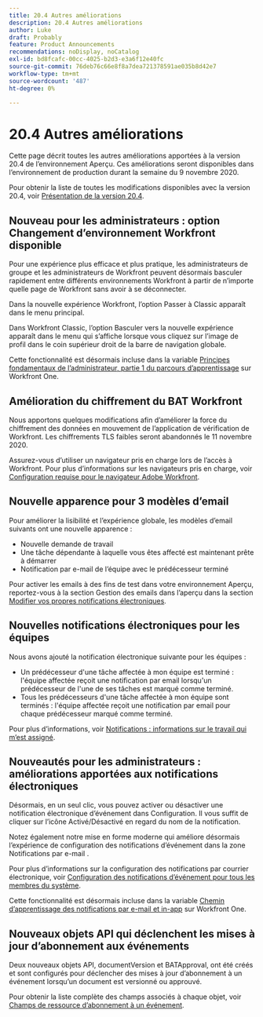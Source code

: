 ```yaml
---
title: 20.4 Autres améliorations
description: 20.4 Autres améliorations
author: Luke
draft: Probably
feature: Product Announcements
recommendations: noDisplay, noCatalog
exl-id: bd8fcafc-00cc-4025-b2d3-e3a6f12e40fc
source-git-commit: 76deb76c66e8f8a7dea721378591ae035b8d42e7
workflow-type: tm+mt
source-wordcount: '487'
ht-degree: 0%

---
```


# 20.4 Autres améliorations

Cette page décrit toutes les autres améliorations apportées à la version 20.4 de l’environnement Aperçu. Ces améliorations seront disponibles dans l’environnement de production durant la semaine du 9 novembre 2020.

Pour obtenir la liste de toutes les modifications disponibles avec la version 20.4, voir [Présentation de la version 20.4](../../../product-announcements/product-releases/20.4-release-activity/20-4-release-overview.md).

## Nouveau pour les administrateurs : option Changement d’environnement Workfront disponible

Pour une expérience plus efficace et plus pratique, les administrateurs de groupe et les administrateurs de Workfront peuvent désormais basculer rapidement entre différents environnements Workfront à partir de n’importe quelle page de Workfront sans avoir à se déconnecter.

Dans la nouvelle expérience Workfront, l’option Passer à Classic apparaît dans le menu principal.

Dans Workfront Classic, l’option Basculer vers la nouvelle expérience apparaît dans le menu qui s’affiche lorsque vous cliquez sur l’image de profil dans le coin supérieur droit de la barre de navigation globale.

Cette fonctionnalité est désormais incluse dans la variable [Principes fondamentaux de l’administrateur, partie 1 du parcours d’apprentissage](https://one.workfront.com/s/learningpath3/administrator-fundamentals-in-the-new-workfront-experience-part-2-user-organizat-20Y0z000000bmAXEAY) sur Workfront One.

## Amélioration du chiffrement du BAT Workfront

Nous apportons quelques modifications afin d’améliorer la force du chiffrement des données en mouvement de l’application de vérification de Workfront. Les chiffrements TLS faibles seront abandonnés le 11 novembre 2020.

Assurez-vous d’utiliser un navigateur pris en charge lors de l’accès à Workfront. Pour plus d’informations sur les navigateurs pris en charge, voir [Configuration requise pour le navigateur Adobe Workfront](../../../workfront-basics/workfront-browser-requirements.md).

## Nouvelle apparence pour 3 modèles d’email

Pour améliorer la lisibilité et l’expérience globale, les modèles d’email suivants ont une nouvelle apparence :

* Nouvelle demande de travail
* Une tâche dépendante à laquelle vous êtes affecté est maintenant prête à démarrer
* Notification par e-mail de l’équipe avec le prédécesseur terminé

Pour activer les emails à des fins de test dans votre environnement Aperçu, reportez-vous à la section Gestion des emails dans l’aperçu dans la section [Modifier vos propres notifications électroniques](../../../workfront-basics/using-notifications/activate-or-deactivate-your-own-event-notifications.md).

## Nouvelles notifications électroniques pour les équipes

Nous avons ajouté la notification électronique suivante pour les équipes :

* Un prédécesseur d&#39;une tâche affectée à mon équipe est terminé : l&#39;équipe affectée reçoit une notification par email lorsqu&#39;un prédécesseur de l&#39;une de ses tâches est marqué comme terminé.
* Tous les prédécesseurs d&#39;une tâche affectée à mon équipe sont terminés : l&#39;équipe affectée reçoit une notification par email pour chaque prédécesseur marqué comme terminé.

Pour plus d’informations, voir [Notifications : informations sur le travail qui m’est assigné](../../../workfront-basics/using-notifications/notifications-information-about-work-assigned-to-me.md).

## Nouveautés pour les administrateurs : améliorations apportées aux notifications électroniques

Désormais, en un seul clic, vous pouvez activer ou désactiver une notification électronique d’événement dans Configuration. Il vous suffit de cliquer sur l’icône Activé/Désactivé en regard du nom de la notification.

Notez également notre mise en forme moderne qui améliore désormais l’expérience de configuration des notifications d’événement dans la zone Notifications par e-mail .

Pour plus d’informations sur la configuration des notifications par courrier électronique, voir [Configuration des notifications d’événement pour tous les membres du système](../../../administration-and-setup/manage-workfront/emails/configure-event-notifications-for-everyone-in-the-system.md).

Cette fonctionnalité est désormais incluse dans la variable [Chemin d’apprentissage des notifications par e-mail et in-app](https://one.workfront.com/s/learningpath2/email-and-in-app-notifications-in-the-new-workfront-experience-20Y4X000000CaZGUA0) sur Workfront One.

## Nouveaux objets API qui déclenchent les mises à jour d’abonnement aux événements

Deux nouveaux objets API, documentVersion et BATApproval, ont été créés et sont configurés pour déclencher des mises à jour d’abonnement à un événement lorsqu’un document est versionné ou approuvé.

Pour obtenir la liste complète des champs associés à chaque objet, voir [Champs de ressource d’abonnement à un événement](../../../wf-api/api/event-sub-resource-fields.md).
